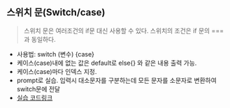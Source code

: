 ## 스위치 문(Switch/case)
> 스위치 문은 여러조건의 if문 대신 사용할 수 있다. 스위치의 조건은 if 문의  ===과 동일하다.

* 사용법: switch (변수) {case}  
* 케이스(case)내에 없는 값은 default로 else{} 와 같은 내용 출력 가능.  
* 케이스(case)마다 인덱스 지정.
* prompt로 실습. 입력시 대소문자를 구분하는데 모든 문자를 소문자로 변환하여 switch문에 전달  
* [실습 코드링크](https://github.com/stemkorea7/javascript/blob/master/basic_javascript/chapter10/switch.js)
